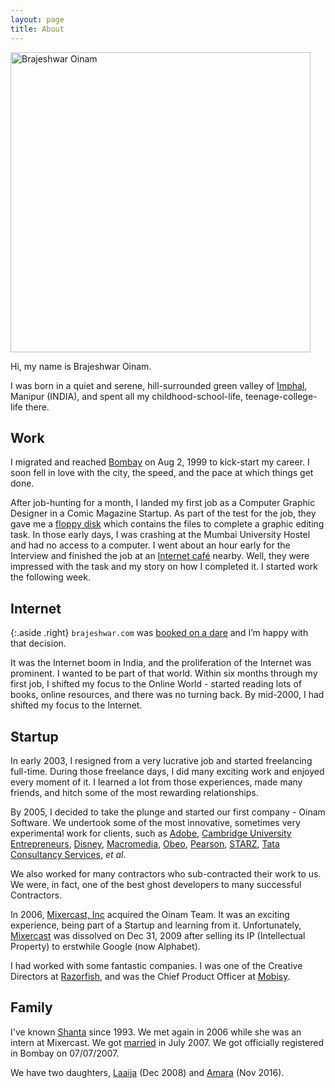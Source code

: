 ```yaml
---
layout: page
title: About
---
```


<img class="small right" width="480px" height="480px" src="https://cdn.oinam.com/img/avatar/brajeshwar.webp" alt="Brajeshwar Oinam">

Hi, my name is Brajeshwar Oinam.

I was born in a quiet and serene, hill-surrounded green valley of [Imphal](https://en.wikipedia.org/wiki/Imphal), Manipur (INDIA), and spent all my childhood-school-life, teenage-college-life there.

## Work

I migrated and reached [Bombay](/2009/bombay/) on Aug 2, 1999 to kick-start my career. I soon fell in love with the city, the speed, and the pace at which things get done.

After job-hunting for a month, I landed my first job as a Computer Graphic Designer in a Comic Magazine Startup. As part of the test for the job, they gave me a [floppy disk](https://en.wikipedia.org/wiki/Floppy_disk) which contains the files to complete a graphic editing task. In those early days, I was crashing at the Mumbai University Hostel and had no access to a computer. I went about an hour early for the Interview and finished the job at an [Internet café](https://en.wikipedia.org/wiki/Internet_café) nearby. Well, they were impressed with the task and my story on how I completed it. I started work the following week.

## Internet

{:.aside .right}
`brajeshwar.com` was [booked on a dare](/about/brajeshwar.com/) and I’m happy with that decision.

It was the Internet boom in India, and the proliferation of the Internet was prominent. I wanted to be part of that world. Within six months through my first job, I shifted my focus to the Online World - started reading lots of books, online resources, and there was no turning back. By mid-2000, I had shifted my focus to the Internet.

## Startup

In early 2003, I resigned from a very lucrative job and started freelancing full-time. During those freelance days, I did many exciting work and enjoyed every moment of it. I learned a lot from those experiences, made many friends, and hitch some of the most rewarding relationships.

By 2005, I decided to take the plunge and started our first company - Oinam Software. We undertook some of the most innovative, sometimes very experimental work for clients, such as
[Adobe](https://www.adobe.com),
[Cambridge University Entrepreneurs](http://www.cue.org.uk/),
[Disney](http://disney.com/),
[Macromedia](https://en.wikipedia.org/wiki/Macromedia),
[Obeo](http://obeo.com/),
[Pearson](https://www.pearson.com/us/),
[STARZ](http://www.starz.com/),
[Tata Consultancy Services](https://www.tcs.com),
*et al*.

We also worked for many contractors who sub-contracted their work to us. We were, in fact, one of the best ghost developers to many successful Contractors.

In 2006, [Mixercast, Inc](https://www.linkedin.com/company/167518) acquired the Oinam Team. It was an exciting experience, being part of a Startup and learning from it. Unfortunately, [Mixercast](http://www.crunchbase.com/company/mixercast) was dissolved on Dec 31, 2009 after selling its IP (Intellectual Property) to erstwhile Google (now Alphabet).

I had worked with some fantastic companies. I was one of the Creative Directors at [Razorfish](https://www.razorfish.com), and was the Chief Product Officer at [Mobisy](//mobisy.com).

## Family

I've known [Shanta](https://oinam.mom) since 1993. We met again in 2006 while she was an intern at Mixercast. We got [married](/2007/brajeshwar-and-shanta-got-married-on-07-07-07/) in July 2007. We got officially registered in Bombay on 07/07/2007.

We have two daughters, [Laaija](https://laaija.com/) (Dec 2008) and [Amara](https://amara.oinam.com/) (Nov 2016).